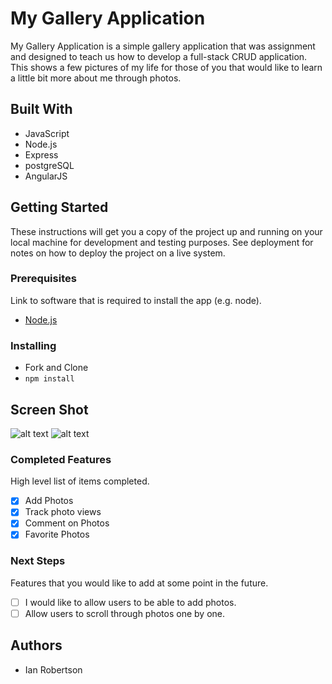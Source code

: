 # My Gallery Application

My Gallery Application is a simple gallery application that was assignment and designed to teach us how to develop a full-stack CRUD application. 
This shows a few pictures of my life for those of you that would like to learn a little bit more about me through photos. 

## Built With

- JavaScript
- Node.js
- Express
- postgreSQL
- AngularJS 


## Getting Started

These instructions will get you a copy of the project up and running on your local machine for development and testing purposes. See deployment for notes on how to deploy the project on a live system.

### Prerequisites

Link to software that is required to install the app (e.g. node).

- [Node.js](https://nodejs.org/en/)


### Installing

- Fork and Clone
- ```npm install```

## Screen Shot
![alt text](https://github.com/robe0809/park-stop-app/blob/master/Screen%20Shot%202018-02-24%20at%202.23.42%20PM.png "home")
![alt text](https://github.com/robe0809/park-stop-app/blob/master/Screen%20Shot%202018-02-24%20at%202.27.39%20PM.png "park")

### Completed Features

High level list of items completed.

- [x] Add Photos
- [x] Track photo views
- [x] Comment on Photos
- [x] Favorite Photos

### Next Steps

Features that you would like to add at some point in the future.

- [ ] I would like to allow users to be able to add photos. 
- [ ] Allow users to scroll through photos one by one.  

## Authors

* Ian Robertson
